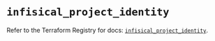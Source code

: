 # `infisical_project_identity`

Refer to the Terraform Registry for docs: [`infisical_project_identity`](https://registry.terraform.io/providers/infisical/infisical/0.15.41/docs/resources/project_identity).
